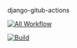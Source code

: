 django-gitub-actions

[![All Workflow](https://github.com/tomowatt/django-gitub-actions/actions/workflows/all.yml/badge.svg)](https://github.com/tomowatt/django-gitub-actions/actions/workflows/all.yml)

[![Build](https://github.com/tomowatt/django-gitub-actions/actions/workflows/build.yml/badge.svg)](https://github.com/tomowatt/django-gitub-actions/actions/workflows/build.yml)